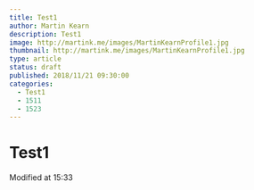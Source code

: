 ```yaml
---
title: Test1
author: Martin Kearn
description: Test1
image: http://martink.me/images/MartinKearnProfile1.jpg
thumbnail: http://martink.me/images/MartinKearnProfile1.jpg
type: article
status: draft
published: 2018/11/21 09:30:00
categories: 
  - Test1
  - 1511
  - 1523
---
```


# Test1

Modified at 15:33
